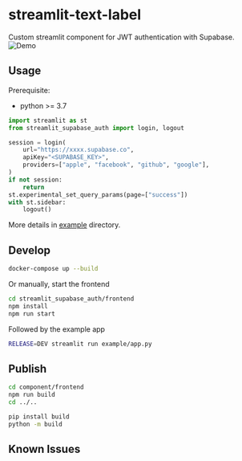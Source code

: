 # streamlit-text-label

Custom streamlit component for JWT authentication with Supabase.
![Demo](https://user-images.githubusercontent.com/1639722/164980408-22bbd548-348d-449b-8865-b024f9fe7a68.png)

## Usage

Prerequisite:

- python >= 3.7

```python
import streamlit as st
from streamlit_supabase_auth import login, logout

session = login(
    url="https://xxxx.supabase.co",
    apiKey="<SUPABASE_KEY>",
    providers=["apple", "facebook", "github", "google"],
)
if not session:
    return
st.experimental_set_query_params(page=["success"])
with st.sidebar:
    logout()
```

More details in [example](example/app.py) directory.

## Develop

```bash
docker-compose up --build
```

Or manually, start the frontend

```bash
cd streamlit_supabase_auth/frontend
npm install
npm run start
```

Followed by the example app

```bash
RELEASE=DEV streamlit run example/app.py
```

## Publish

```bash
cd component/frontend
npm run build
cd ../..

pip install build
python -m build
```

## Known Issues
